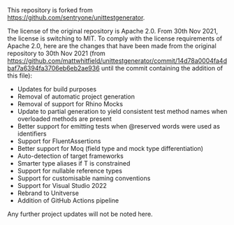 This repository is forked from https://github.com/sentryone/unittestgenerator.

The license of the original repository is Apache 2.0. From 30th Nov 2021, the license is switching to MIT. To comply with the license requirements of Apache 2.0, here are the changes that have been made from the original repository to 30th Nov 2021 (from https://github.com/mattwhitfield/unittestgenerator/commit/14d78a0004fa4dbaf7a6394fa3706eb6eb2ae936 until the commit containing the addition of this file):

* Updates for build purposes
* Removal of automatic project generation
* Removal of support for Rhino Mocks
* Update to partial generation to yield consistent test method names when overloaded methods are present
* Better support for emitting tests when @reserved words were used as identifiers 
* Support for FluentAssertions
* Better support for Moq (field type and mock type differentiation)
* Auto-detection of target frameworks
* Smarter type aliases if T is constrained
* Support for nullable reference types
* Support for customisable naming conventions
* Support for Visual Studio 2022
* Rebrand to Unitverse
* Addition of GitHub Actions pipeline

Any further project updates will not be noted here.